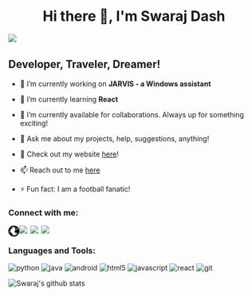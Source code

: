 <h1 align="center">Hi there 👋, I'm Swaraj Dash</h1>

![](https://komarev.com/ghpvc/?username=iamspd2&color=brightgreen)

## Developer, Traveler, Dreamer!
- 🔭 I’m currently working on **JARVIS - a Windows assistant**

- 🌱 I’m currently learning **React** 

- 👯 I’m currently available for collaborations. Always up for something exciting!

- 💬 Ask me about my projects, help, suggestions, anything!

- 📌 Check out my website <a href = "http://iamspd2.github.io/">here</a>!

- 📫 Reach out to me <a href="mailto: swarajdash40@gmail.com">here</a>

- ⚡ Fun fact: I am a football fanatic!

### Connect with me:

[<img align="left" width="22px" src="https://raw.githubusercontent.com/iconic/open-iconic/master/svg/globe.svg" />][website]
[<img align="left" width="22px" src="https://cdn.jsdelivr.net/npm/simple-icons@v3/icons/twitter.svg" />][twitter]
[<img align="left" width="22px" src="https://cdn.jsdelivr.net/npm/simple-icons@v3/icons/linkedin.svg" />][linkedin]
[<img align="left" width="22px" src="https://cdn.jsdelivr.net/npm/simple-icons@v3/icons/instagram.svg" />][instagram]

<br />

### Languages and Tools:

<p align="left">
  <img src="https://image.flaticon.com/icons/png/512/180/180867.png" alt="python" width="40" height="40"/>
  <img src="https://image.flaticon.com/icons/png/512/226/226777.png" alt="java" width="40" height="40"/>
  <img src="https://image.flaticon.com/icons/png/512/882/882710.png" alt="android" width="40" height="40"/>
  <img src="https://image.flaticon.com/icons/png/512/888/888859.png" alt="html5" width="40" height="40"/>
  <img src="https://image.flaticon.com/icons/png/512/136/136530.png" alt="javascript" width="40" height="40"/>
  <img src="https://image.flaticon.com/icons/png/512/1183/1183621.png" alt="react" width="40" height="40"/>
  <img src="https://image.flaticon.com/icons/png/512/2111/2111420.png" alt="git" width="40" height="40"/>
</p> 

![Swaraj's github stats](https://github-readme-stats.vercel.app/api?username=iamspd2&show_icons=true&theme=yeblu)

[website]: https://iamspd2.github.io/
[twitter]: https://twitter.com/swalaxh
[instagram]: https://instagram.com/swaraj2
[linkedin]: https://www.linkedin.com/in/theswaraj

